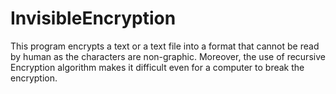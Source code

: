 # InvisibleEncryption
This program encrypts a text or a text file into a format that cannot be read by human as the characters are non-graphic. Moreover, the use of recursive Encryption algorithm makes it difficult even for a computer to break the encryption.
